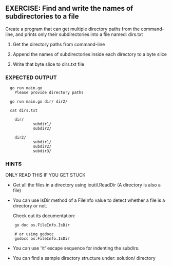 ## EXERCISE: Find and write the names of subdirectories to a file

 Create a program that can get multiple directory paths from
 the command-line, and prints only their subdirectories into a
 file named: dirs.txt

 1. Get the directory paths from command-line

 2. Append the names of subdirectories inside each directory
    to a byte slice

 3. Write that byte slice to dirs.txt file


### EXPECTED OUTPUT
```
  go run main.go
    Please provide directory paths

  go run main.go dir/ dir2/

  cat dirs.txt

    dir/
            subdir1/
            subdir2/

    dir2/
            subdir1/
            subdir2/
            subdir3/
```

### HINTS

  ONLY READ THIS IF YOU GET STUCK

  + Get all the files in a directory using ioutil.ReadDir
    (A directory is also a file)

  + You can use IsDir method of a FileInfo value to detect
    whether a file is a directory or not.

    Check out its documentation:
```
    go doc os.FileInfo.IsDir

    # or using godocc
    godocc os.FileInfo.IsDir
```
  + You can use '\t' escape sequence for indenting the subdirs.

  + You can find a sample directory structure under:
    solution/ directory